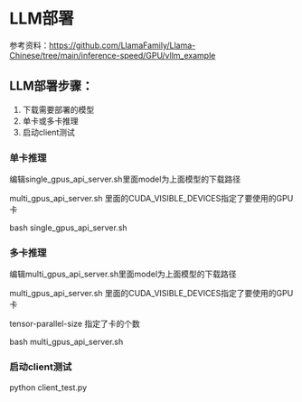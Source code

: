 # LLM部署
参考资料：https://github.com/LlamaFamily/Llama-Chinese/tree/main/inference-speed/GPU/vllm_example

## LLM部署步骤：
1. 下载需要部署的模型
2. 单卡或多卡推理
3. 启动client测试

### 单卡推理
编辑single_gpus_api_server.sh里面model为上面模型的下载路径  

multi_gpus_api_server.sh 里面的CUDA_VISIBLE_DEVICES指定了要使用的GPU卡  

bash single_gpus_api_server.sh

### 多卡推理
编辑multi_gpus_api_server.sh里面model为上面模型的下载路径  

multi_gpus_api_server.sh 里面的CUDA_VISIBLE_DEVICES指定了要使用的GPU卡  

tensor-parallel-size 指定了卡的个数  

bash multi_gpus_api_server.sh

### 启动client测试
python client_test.py